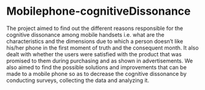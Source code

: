# Mobilephone-cognitiveDissonance

The  project  aimed  to  find  out  the  different  reasons  responsible  for  the  cognitive  dissonance among mobile handsets i.e. what are the characteristics and the dimensions due to which a person doesn’t like his/her phone in the first moment of truth and the consequent month. It also dealt with whether the users were satisfied with the product that was promised to them during purchasing and as shown in advertisements. We also aimed to find the possible solutions and improvements that can be made to a mobile phone so as to decrease the cognitive dissonance by conducting surveys, collecting the data and analyzing it.
